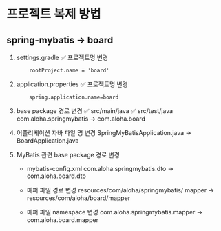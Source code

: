 # 프로젝트 복제 방법
## spring-mybatis -> board
1. settings.gradle
    ✅ 프로젝트명 변경
    ```
        rootProject.name = 'board'
    ```

2. application.properties
    ✅ 프로젝트명 변경
    ```
        spring.application.name=board
    ```

3. base package 경로 변경
    ✅ src/main/java
    ✅ src/test/java
    com.aloha.springmybatis
    -> com.aloha.board

4. 어플리케이션 자바 파일 명 변경
    SpringMyBatisApplication.java
    -> BoardApplication.java

5. MyBatis 관련 base package 경로 변경
    - mybatis-config.xml
        com.aloha.springmybatis.dto
        -> com.aloha.board.dto

    - 매퍼 파일 경로 변경
        resources/com/aloha/springmybatis/
        mapper
        -> resources/com/aloha/board/mapper
    
    - 매퍼 파일 namespace 변경
        com.aloha.springmybatis.mapper
        -> com.aloha.board.mapper
